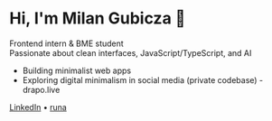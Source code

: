 # Hi, I'm Milan Gubicza 👋

Frontend intern & BME student  
Passionate about clean interfaces, JavaScript/TypeScript, and AI

- Building minimalist web apps
- Exploring digital minimalism in social media (private codebase) - drapo.live

[LinkedIn](https://www.linkedin.com/in/gubiczam) • [runa](https://github.com/gubiczam/runa)
